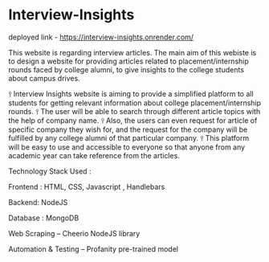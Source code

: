 # Interview-Insights

deployed link - https://interview-insights.onrender.com/

This website is regarding interview articles. The main aim of this webiste is to  design a website for providing articles related to 
placement/internship rounds faced by college alumni, to give insights to the college students about campus drives.


⫯ Interview Insights website is aiming to provide a simplified 
 platform to all students for getting relevant information about 
 college placement/internship rounds. 
⫯ The user will be able to search through different article topics 
 with the help of company name. 
⫯ Also, the users can even request for article of specific company 
they wish for, and the request for the company will be fulfilled by 
any college alumni of that particular company. 
⫯ This platform will be easy to use and accessible to everyone so 
that anyone from any academic year can take reference 
from the articles.


Technology Stack Used :

Frontend : HTML, CSS, Javascript , Handlebars

Backend: NodeJS

Database : MongoDB

Web Scraping – Cheerio NodeJS library

Automation & Testing – Profanity pre-trained model
